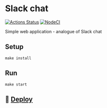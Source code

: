 # Slack chat

[![Actions Status](https://github.com/Olga2703/frontend-project-lvl4/workflows/hexlet-check/badge.svg)](https://github.com/Olga2703/frontend-project-lvl4/actions) [![NodeCI](https://github.com/Olga2703/frontend-project-lvl4/actions/workflows/NodeCI.yml/badge.svg)](https://github.com/Olga2703/frontend-project-lvl4/actions/workflows/NodeCI.yml)

Simple web application - analogue of Slack chat

## Setup

```
make install
```

## Run

```
make start
```

## :rocket: [Deploy](https://frontend-project-lvl4-production-389b.up.railway.app/)
